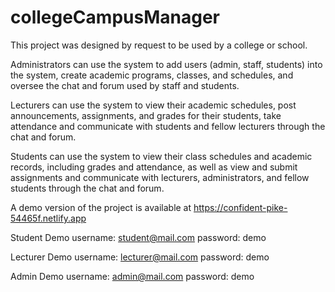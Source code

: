# collegeCampusManager
This project was designed by request to be used by a college or school. 

Administrators can use the system to add users (admin, staff, students) into the system, create academic programs, classes, and schedules, and oversee the chat and forum used by staff and students. 

Lecturers can use the system to view their academic schedules, post announcements, assignments, and grades for their students, take attendance and communicate with students and fellow lecturers through the chat and forum. 

Students can use the system to view their class schedules and academic records, including grades and attendance, as well as view and submit assignments and communicate with lecturers, administrators, and fellow students through the chat and forum.

A demo version of the project is available at https://confident-pike-54465f.netlify.app

Student Demo 
username: student@mail.com
password: demo

Lecturer Demo 
username: lecturer@mail.com
password: demo

Admin Demo 
username: admin@mail.com
password: demo 